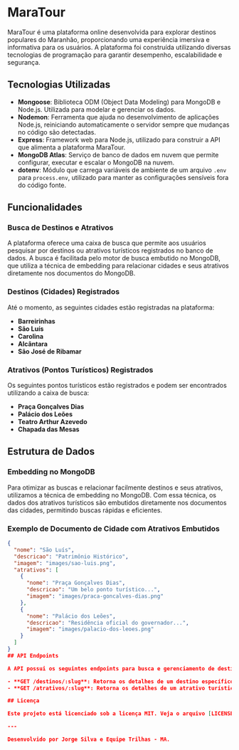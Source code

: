 # MaraTour

MaraTour é uma plataforma online desenvolvida para explorar destinos populares do Maranhão, proporcionando uma experiência imersiva e informativa para os usuários. A plataforma foi construída utilizando diversas tecnologias de programação para garantir desempenho, escalabilidade e segurança.

## Tecnologias Utilizadas

- **Mongoose**: Biblioteca ODM (Object Data Modeling) para MongoDB e Node.js. Utilizada para modelar e gerenciar os dados.
- **Nodemon**: Ferramenta que ajuda no desenvolvimento de aplicações Node.js, reiniciando automaticamente o servidor sempre que mudanças no código são detectadas.
- **Express**: Framework web para Node.js, utilizado para construir a API que alimenta a plataforma MaraTour.
- **MongoDB Atlas**: Serviço de banco de dados em nuvem que permite configurar, executar e escalar o MongoDB na nuvem.
- **dotenv**: Módulo que carrega variáveis de ambiente de um arquivo `.env` para `process.env`, utilizado para manter as configurações sensíveis fora do código fonte.

## Funcionalidades

### Busca de Destinos e Atrativos

A plataforma oferece uma caixa de busca que permite aos usuários pesquisar por destinos ou atrativos turísticos registrados no banco de dados. A busca é facilitada pelo motor de busca embutido no MongoDB, que utiliza a técnica de embedding para relacionar cidades e seus atrativos diretamente nos documentos do MongoDB.

### Destinos (Cidades) Registrados

Até o momento, as seguintes cidades estão registradas na plataforma:

- **Barreirinhas**
- **São Luís**
- **Carolina**
- **Alcântara**
- **São José de Ribamar**

### Atrativos (Pontos Turísticos) Registrados

Os seguintes pontos turísticos estão registrados e podem ser encontrados utilizando a caixa de busca:

- **Praça Gonçalves Dias**
- **Palácio dos Leões**
- **Teatro Arthur Azevedo**
- **Chapada das Mesas**

## Estrutura de Dados

### Embedding no MongoDB

Para otimizar as buscas e relacionar facilmente destinos e seus atrativos, utilizamos a técnica de embedding no MongoDB. Com essa técnica, os dados dos atrativos turísticos são embutidos diretamente nos documentos das cidades, permitindo buscas rápidas e eficientes.

### Exemplo de Documento de Cidade com Atrativos Embutidos

```json
{
  "nome": "São Luís",
  "descricao": "Patrimônio Histórico",
  "imagem": "images/sao-luis.png",
  "atrativos": [
    {
      "nome": "Praça Gonçalves Dias",
      "descricao": "Um belo ponto turístico...",
      "imagem": "images/praca-goncalves-dias.png"
    },
    {
      "nome": "Palácio dos Leões",
      "descricao": "Residência oficial do governador...",
      "imagem": "images/palacio-dos-leoes.png"
    }
  ]
}
## API Endpoints

A API possui os seguintes endpoints para busca e gerenciamento de destinos e atrativos:

- **GET /destinos/:slug**: Retorna os detalhes de um destino específico usando o slug.
- **GET /atrativos/:slug**: Retorna os detalhes de um atrativo turístico específico usando o slug.

## Licença

Este projeto está licenciado sob a licença MIT. Veja o arquivo [LICENSE](LICENSE) para mais detalhes.

---

Desenvolvido por Jorge Silva e Equipe Trilhas - MA.

